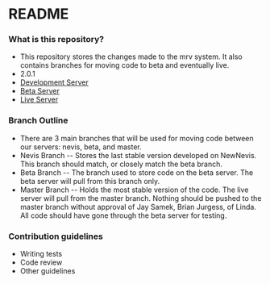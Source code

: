 # README #

### What is this repository? ###

* This repository stores the changes made to the mrv system. It also contains branches for moving code to beta and eventually live.
* 2.0.1
* [Development Server](http://dev.carbon2markets.org)
* [Beta Server](http://beta.carbon2markets.org)
* [Live Server](http://fmrv2.carbon2markets.org)

### Branch Outline ###

* There are 3 main branches that will be used for moving code between our servers: nevis, beta, and master.
* Nevis Branch -- Stores the last stable version developed on NewNevis. This branch should match, or closely match the beta branch.
* Beta Branch -- The branch used to store code on the beta server. The beta server will pull from this branch only.
* Master Branch -- Holds the most stable version of the code. The live server will pull from the master branch. Nothing should be pushed to the master branch without approval of Jay Samek, Brian Jurgess, of Linda. All code should have gone through the beta server for testing.

### Contribution guidelines ###

* Writing tests
* Code review
* Other guidelines